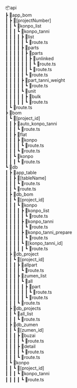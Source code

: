 📦api  
 ┣ 📂app_bom  
 ┃ ┣ 📂[projectNumber]  
 ┃ ┃ ┗ 📂konpo_list  
 ┃ ┃ ┃ ┗ 📂konpo_tanni  
 ┃ ┃ ┃ ┃ ┣ 📂list  
 ┃ ┃ ┃ ┃ ┃ ┗ 📜route.ts  
 ┃ ┃ ┃ ┃ ┣ 📂parts  
 ┃ ┃ ┃ ┃ ┃ ┣ 📂parts  
 ┃ ┃ ┃ ┃ ┃ ┃ ┣ 📂unlinked  
 ┃ ┃ ┃ ┃ ┃ ┃ ┃ ┗ 📜route.ts  
 ┃ ┃ ┃ ┃ ┃ ┃ ┗ 📜route.ts  
 ┃ ┃ ┃ ┃ ┃ ┗ 📜route.ts  
 ┃ ┃ ┃ ┃ ┣ 📂part_tanni_weight  
 ┃ ┃ ┃ ┃ ┃ ┗ 📜route.ts  
 ┃ ┃ ┃ ┃ ┗ 📂unit  
 ┃ ┃ ┃ ┃ ┃ ┣ 📂bulk  
 ┃ ┃ ┃ ┃ ┃ ┗ 📜route.ts  
 ┃ ┗ 📜route.ts  
 ┣ 📂bom  
 ┃ ┗ 📂[project_id]  
 ┃ ┃ ┣ 📂auto_konpo_tanni  
 ┃ ┃ ┃ ┗ 📜route.ts  
 ┃ ┃ ┣ 📂flat  
 ┃ ┃ ┃ ┣ 📂konpo  
 ┃ ┃ ┃ ┃ ┗ 📜route.ts  
 ┃ ┃ ┃ ┗ 📜route.ts  
 ┃ ┃ ┗ 📂konpo  
 ┃ ┃ ┃ ┗ 📜route.ts  
 ┗ 📂db  
 ┃ ┣ 📂app_table  
 ┃ ┃ ┣ 📂[tableName]  
 ┃ ┃ ┃ ┗ 📜route.ts  
 ┃ ┃ ┗ 📜route.ts  
 ┃ ┣ 📂db_bom  
 ┃ ┃ ┗ 📂[project_id]  
 ┃ ┃ ┃ ┗ 📂konpo  
 ┃ ┃ ┃ ┃ ┣ 📂konpo_list  
 ┃ ┃ ┃ ┃ ┃ ┗ 📜route.ts  
 ┃ ┃ ┃ ┃ ┣ 📂konpo_tanni  
 ┃ ┃ ┃ ┃ ┃ ┗ 📜route.ts  
 ┃ ┃ ┃ ┃ ┣ 📂konpo_tanni_prepare  
 ┃ ┃ ┃ ┃ ┃ ┗ 📜route.ts  
 ┃ ┃ ┃ ┃ ┗ 📂[konpo_tanni_id]  
 ┃ ┃ ┃ ┃ ┃ ┗ 📜route.ts  
 ┃ ┣ 📂db_project  
 ┃ ┃ ┗ 📂[project_id]  
 ┃ ┃ ┃ ┣ 📂allpart  
 ┃ ┃ ┃ ┃ ┗ 📜route.ts  
 ┃ ┃ ┃ ┣ 📂zumen_list  
 ┃ ┃ ┃ ┃ ┗ 📂all  
 ┃ ┃ ┃ ┃ ┃ ┣ 📂part  
 ┃ ┃ ┃ ┃ ┃ ┃ ┗ 📜route.ts  
 ┃ ┃ ┃ ┃ ┃ ┗ 📜route.ts  
 ┃ ┃ ┃ ┗ 📜route.ts  
 ┃ ┣ 📂db_projects  
 ┃ ┃ ┗ 📂all_list  
 ┃ ┃ ┃ ┗ 📜route.ts  
 ┃ ┣ 📂db_zumen  
 ┃ ┃ ┗ 📂[zumen_id]  
 ┃ ┃ ┃ ┣ 📂buzai  
 ┃ ┃ ┃ ┃ ┗ 📜route.ts  
 ┃ ┃ ┃ ┣ 📂detail  
 ┃ ┃ ┃ ┃ ┗ 📜route.ts  
 ┃ ┃ ┃ ┗ 📜route.ts  
 ┃ ┗ 📂konpo  
 ┃ ┃ ┗ 📂[project_id]  
 ┃ ┃ ┃ ┗ 📂konpo_tanni  
 ┃ ┃ ┃ ┃ ┗ 📜route.ts　